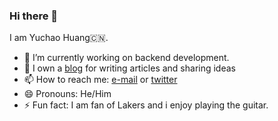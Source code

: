 ### Hi there 👋


I am Yuchao Huang:cn:.

- 🔭 I’m currently working on backend development.
- :bookmark_tabs: I own a [blog](https://www.cnblogs.com/misterchaos/) for writing articles and sharing ideas
- 📫 How to reach me: [e-mail](mailto:misterchaos@163.com) or [twitter](https://twitter.com/YuchaoHuang)
- 😄 Pronouns: He/Him
- ⚡ Fun fact: I am fan of Lakers and i enjoy playing the guitar.

